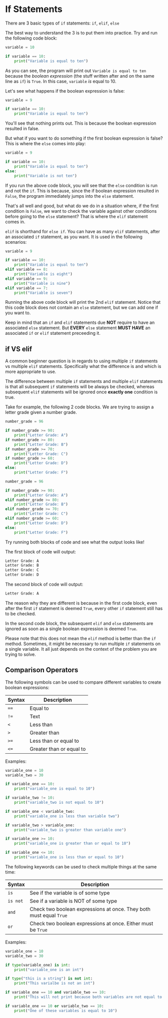 # If Statements

There are 3 basic types of `if` statements: `if`, `elif`, `else`

The best way to understand the 3 is to put them into practice. Try and run the following code block:

```python
variable = 10

if variable == 10:
    print("Variable is equal to ten")
```

As you can see, the program will print out `Variable is equal to ten` because the *boolean expression* (the stuff written after and on the same line as `if`) is `True`. In this case, `variable` *is* equal to 10.

Let's see what happens if the boolean expression is false:

```python
variable = 9

if variable == 10:
    print("Variable is equal to ten")
```

You'll see that nothing prints out. This is because the boolean expression resulted in false.

But what if you want to do something if the first boolean expression is false? This is where the `else` comes into play:

```python
variable = 9

if variable == 10:
    print("Variable is equal to ten")
else:
    print("Variable is not ten")
```

If you run the above code block, you will see that the `else` condition is run and not the `if`. This is because, since the if boolean expression resulted in `False`, the program immediately jumps into the `else` statement.

That's all well and good, but what do we do in a situation where, if the first condition is `False`, we want to check the variable against other conditions before going to the `else` statement? That is where the `elif` statement comes in.

`elif` is shorthand for `else if`. You can have as many `elif` statements, after an associated `if` statement, as you want. It is used in the following scenarios:

```python
variable = 9

if variable == 10:
    print("Variable is equal to ten")
elif variable == 8:
    print("Variable is eight")
elif variable == 9:
    print("Variable is nine")
elif variable == 7:
    print("Variable is seven")
```

Running the above code block will print the 2nd `elif` statement. Notice that this code block does not contain an `else` statement, but we can add one if you want to. 

Keep in mind that an `if` and `elif` statements due **NOT** require to have an associated `else` statement. But **EVERY** `else` statement **MUST HAVE** an associated `if` or `elif` statement preceeding it.

## if VS elif

A common beginner question is in regards to using multiple `if` statements vs multiple `elif` statements. Specifically what the difference is and which is more appropriate to use. 

The difference between multiple `if` statements and multiple `elif` statements is that all subsequent `if` statements will be always be checked, whereas subsequent `elif` statements will be ignored once **exactly one** condition is true.

Take for example, the following 2 code blocks. We are trying to assign a letter grade given a number grade.

```python
number_grade = 96

if number_grade >= 90:
    print("Letter Grade: A")
if number_grade >= 80:
    print("Letter Grade: B")
if number_grade >= 70:
    print("Letter Grade: C")
if number_grade >= 60:
    print("Letter Grade: D")
else:
    print("Letter Grade: F")
```

```python
number_grade = 96

if number_grade >= 90:
    print("Letter Grade: A")
elif number_grade >= 80:
    print("Letter Grade: B")
elif number_grade >= 70:
    print("Letter Grade: C")
elif number_grade >= 60:
    print("Letter Grade: D")
else:
    print("Letter Grade: F")
```

Try running both blocks of code and see what the output looks like!

The first block of code will output:

```bash
Letter Grade: A
Letter Grade: B
Letter Grade: C
Letter Grade: D
```

The second block of code will output:
```bash
Letter Grade: A
```

The reason why they are different is because in the first code block, even after the first `if` statement is deemed `True`, every other `if` statement still has to be checked.

In the second code block, the subsequent `elif` and `else` statements are ignored as soon as a single boolean expression is deemed `True`.

Please note that this does not mean the `elif` method is better than the `if` method. Sometimes, it might be necessary to run multiple `if` statements on a single variable. It all just depends on the context of the problem you are trying to solve.

## Comparison Operators

The following symbols can be used to compare different variables to create boolean expressions:

| Syntax      | Description |
| ----------- | ----------- |
| `==` | Equal to |
| `!=` | Text |
| `<` | Less than |
| `>` | Greater than |
| `>=` | Less than or equal to |
| `<=` | Greater than or equal to |

Examples:

```python
variable_one = 10
variable_two = 30

if variable_one == 10:
    print("variable_one is equal to 10")

if variable_two != 10:
    print("variable_two is not equal to 10")

if variable_one < variable_two:
    print("variable_one is less than variable two")

if variable_two > variable_one:
    print("variable_two is greater than variable one")

if variable_one >= 10:
    print("variable_one is greater than or equal to 10")

if variable_one <= 10:
    print("variable_one is less than or equal to 10")
```

The following keywords can be used to check multiple things at the same time:

| Syntax      | Description |
| ----------- | ----------- |
| `is` | See if the variable is of some type |
| `is not` | See if a variable is NOT of some type |
| `and` | Check two boolean expressions at once. They both must equal `True` |
| `or` | Check two boolean expressions at once. Either must be `True` |

Examples:

```python
variable_one = 10
variable_two = 30

if type(variable_one) is int:
    print("variable_one is an int")

if type("this is a string") is not int:
    print("This varialbe is not an int")

if variable_one == 10 and variable_two == 10:
    print("This will not print because both variables are not equal to 10")

if variable_one == 10 or variable_two == 10:
    print("One of these variables is equal to 10")

```
